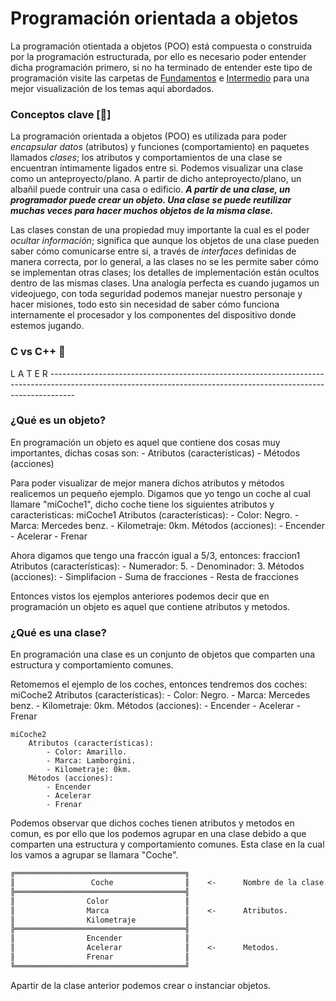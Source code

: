 # Programación orientada a objetos
La programación otientada a objetos (POO) está compuesta o construida por la programación estructurada, por ello es
necesario poder entender dicha programación primero, si no ha terminado de entender este tipo de programación visite las
carpetas de <a href="../01 - Fundamentos">Fundamentos</a> e <a href="../02 - Intermedio">Intermedio</a> para una mejor 
visualización de los temas aqui abordados.

### Conceptos clave     [:memo:]
La programación orientada a objetos (POO) es utilizada para poder <i>encapsular datos</i> (atributos) y funciones
(comportamiento) en paquetes llamados <i>clases</i>; los atributos y comportamientos de una clase se encuentran íntimamente
ligados entre si. Podemos visualizar una clase como un anteproyecto/plano. A partir de dicho anteproyecto/plano, un albañil
puede contruir una casa o edificio. <b><i>A partir de una clase, un programador puede crear un objeto. Una clase se puede reutilizar
muchas veces para hacer muchos objetos de la misma clase.</i></b>

Las clases constan de una propiedad muy importante la cual es el poder <i>ocultar información</i>; significa que aunque los objetos
de una clase pueden saber cómo comunicarse entre si, a través de <i>interfaces</i> definidas de manera correcta, por lo general, a las
clases no se les permite saber cómo se implementan otras clases; los detalles de implementación están ocultos dentro de las mismas clases.
Una analogía perfecta es cuando jugamos un videojuego, con toda seguridad podemos manejar nuestro personaje y hacer misiones, todo esto
sin necesidad de saber cómo funciona internamente el procesador y los componentes del dispositivo donde estemos jugando.

### C vs C++    :boxing_glove:
L A T E R ------------------------------------------------------------------------------------------------------------------------------------------------------------------
### ¿Qué es un objeto?
En programación un objeto es aquel que contiene dos cosas muy importantes, dichas cosas son:
    - Atributos (características)
    - Métodos (acciones)

Para poder visualizar de mejor manera dichos atributos y métodos realicemos un pequeño ejemplo.
Digamos que yo tengo un coche al cual llamare "miCoche1", dicho coche tiene los siguientes atributos y caracteristicas:
    miCoche1
    Atributos (características):
        - Color: Negro.
        - Marca: Mercedes benz.
        - Kilometraje: 0km.
    Métodos (acciones):
        - Encender
        - Acelerar
        - Frenar

Ahora digamos que tengo una fraccón igual a 5/3, entonces:
    fraccion1
    Atributos (características):
        - Numerador: 5.
        - Denominador: 3.
    Métodos (acciones):
        - Simplifacion
        - Suma de fracciones
        - Resta de fracciones

Entonces vistos los ejemplos anteriores podemos decir que en programación un objeto es aquel que contiene atributos y metodos.

### ¿Qué es una clase?
En programación una clase es un conjunto de objetos que comparten una estructura y comportamiento comunes.

Retomemos el ejemplo de los coches, entonces tendremos dos coches:
    miCoche2
        Atributos (características):
            - Color: Negro.
            - Marca: Mercedes benz.
            - Kilometraje: 0km.
        Métodos (acciones):
            - Encender
            - Acelerar
            - Frenar

    miCoche2
        Atributos (características):
            - Color: Amarillo.
            - Marca: Lamborgini.
            - Kilometraje: 0km.
        Métodos (acciones):
            - Encender
            - Acelerar
            - Frenar

Podemos observar que dichos coches tienen atributos y metodos en comun, es por ello que los podemos agrupar en una clase debido a que comparten una estructura y comportamiento comunes.
Esta clase en la cual los vamos a agrupar se llamara "Coche".
```txt
╔══════════════════════════════════════╗
║                 Coche                ║    <-      Nombre de la clase.
╠══════════════════════════════════════╣
║                Color                 ║
║                Marca                 ║    <-      Atributos.
║                Kilometraje           ║
╠══════════════════════════════════════╣
║                Encender              ║
║                Acelerar              ║    <-      Metodos.
║                Frenar                ║
╚══════════════════════════════════════╝
```
Apartir de la clase anterior podemos crear o instanciar objetos.